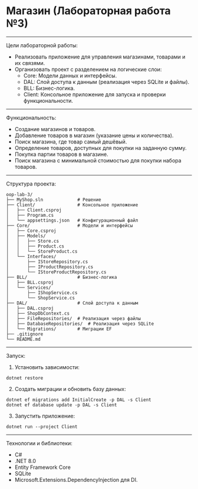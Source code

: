 
# Магазин (Лабораторная работа №3)
---

Цели лабораторной работы:
- Реализовать приложение для управления магазинами, товарами и их связями.
- Организовать проект с разделением на логические слои:
  - Core: Модели данных и интерфейсы.
  - DAL: Слой доступа к данным (реализация через SQLite и файлы).
  - BLL: Бизнес-логика.
  - Client: Консольное приложение для запуска и проверки функциональности.

---

Функциональность:
- Создание магазинов и товаров.
- Добавление товаров в магазин (указание цены и количества).
- Поиск магазина, где товар самый дешёвый.
- Определение товаров, доступных для покупки на заданную сумму.
- Покупка партии товаров в магазине.
- Поиск магазина с минимальной стоимостью для покупки набора товаров.

---

Структура проекта:
```
oop-lab-3/
├── MyShop.sln             # Решение
├── Client/                # Консольное приложение
│   ├── Client.csproj
│   ├── Program.cs
│   └── appsettings.json   # Конфигурационный файл
├── Core/                  # Модели и интерфейсы
│   ├── Core.csproj
│   ├── Models/
│   │   ├── Store.cs
│   │   ├── Product.cs
│   │   └── StoreProduct.cs
│   └── Interfaces/
│       ├── IStoreRepository.cs
│       ├── IProductRepository.cs
│       └── IStoreProductRepository.cs
├── BLL/                   # Бизнес-логика
│   ├── BLL.csproj
│   └── Services/
│       ├── IShopService.cs
│       └── ShopService.cs
├── DAL/                   # Слой доступа к данным
│   ├── DAL.csproj
│   ├── ShopDbContext.cs
│   ├── FileRepositories/  # Реализация через файлы
│   ├── DatabaseRepositories/  # Реализация через SQLite
│   └── Migrations/        # Миграции EF
├── .gitignore            
└── README.md             
```

---

Запуск:

1. Установить зависимости:
```
dotnet restore
```

2. Создать миграции и обновить базу данных:
```
dotnet ef migrations add InitialCreate -p DAL -s Client
dotnet ef database update -p DAL -s Client
```

3. Запустить приложение:
```
dotnet run --project Client
```

---

Технологии и библиотеки:
- C#
- .NET 8.0
- Entity Framework Core
- SQLite
- Microsoft.Extensions.DependencyInjection для DI.
